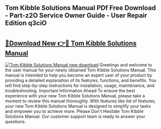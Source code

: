 ## Tom Kibble Solutions Manual PDf Free Download - Part-z2O Service Owner Guide - User Repair Edition q3ciO

# <h2><a href="http://bc78377.oget.top/?id=Tom+Kibble+Solutions+Manual">🔗Download New 👉🔴 Tom Kibble Solutions Manual</a></h2>

[![Tom Kibble Solutions Manual new download](https://i.imgur.com/5g1atiW.png)](http://bc78377.oget.top/?id=Tom+Kibble+Solutions+Manual)
Greetings and welcome to the user manual for your newly obtained Tom Kibble Solutions Manual. This manual is intended to help you become an expert user of your product by providing a detailed explanation of its features, functions, and benefits. You will find step-by-step instructions for installation, usage, maintenance, and troubleshooting. Important Information Ahead To ensure the best experience with your new Tom Kibble Solutions Manual, please take a moment to review this manual thoroughly. With features like list of features, your new Tom Kibble Solutions Manual is designed to simplify your tasks and empower you to achieve more. Please Don't Hesitate Tom Kibble Solutions Manual. Our customer support team is ready to answer your questions.
